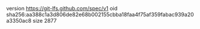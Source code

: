 version https://git-lfs.github.com/spec/v1
oid sha256:aa388c1a3d806de82e68b002155cbba18faa4f75af359fabac939a20a3350ac8
size 2877
